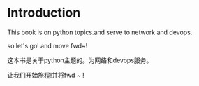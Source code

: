 # Introduction

This book is on python topics.and serve to network and devops.

so let's go! and move fwd~!

这本书是关于python主题的。为网络和devops服务。

让我们开始旅程!并将fwd ~ !